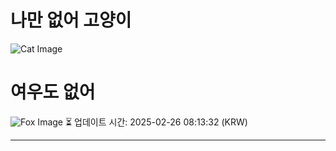 
# 나만 없어 고양이

![Cat Image](https://cdn2.thecatapi.com/images/cp2.jpg)

# 여우도 없어
![Fox Image](https://randomfox.ca/images/69.jpg)
⏳ 업데이트 시간: 2025-02-26 08:13:32 (KRW)

---
